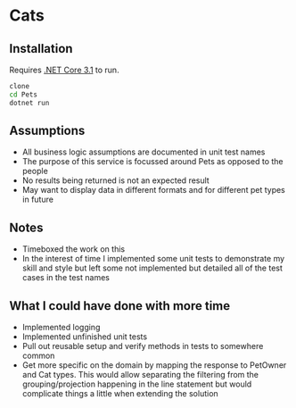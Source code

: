 # Cats

## Installation

Requires [.NET Core 3.1](https://dotnet.microsoft.com/download/dotnet-core/3.1) to run.

```sh
clone
cd Pets
dotnet run
```


## Assumptions
- All business logic assumptions are documented in unit test names
- The purpose of this service is focussed around Pets as opposed to the people
- No results being returned is not an expected result
- May want to display data in different formats and for different pet types in future


## Notes
- Timeboxed the work on this
- In the interest of time I implemented some unit tests to demonstrate my skill and style but left some not implemented but detailed all of the test cases in the test names


## What I could have done with more time
- Implemented logging
- Implemented unfinished unit tests
- Pull out reusable setup and verify methods in tests to somewhere common
- Get more specific on the domain by mapping the response to PetOwner and Cat types. This would allow separating the filtering from the grouping/projection happening in the line statement but would complicate things a little when extending the solution
